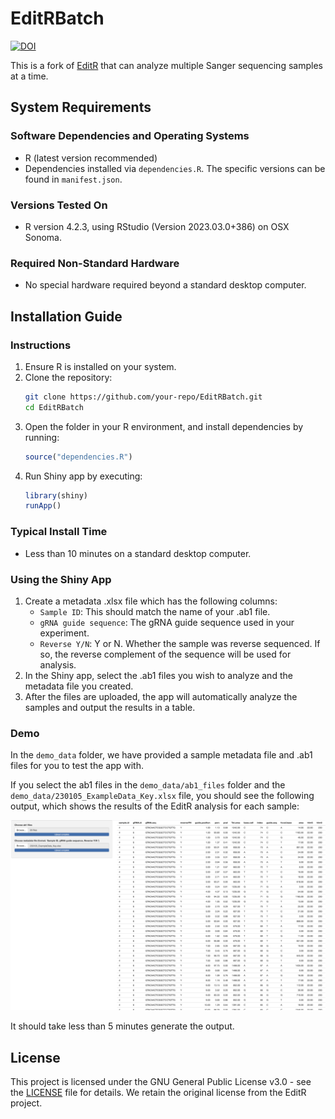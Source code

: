 # EditRBatch
[![DOI](https://zenodo.org/badge/594460101.svg)](https://doi.org/10.5281/zenodo.15060671)

This is a fork of [EditR](https://github.com/MoriarityLab/EditR) that can analyze multiple Sanger sequencing samples at a time.

## System Requirements

### Software Dependencies and Operating Systems
- R (latest version recommended)
- Dependencies installed via `dependencies.R`. The specific versions can be found in `manifest.json`. 

### Versions Tested On
- R version 4.2.3, using RStudio (Version 2023.03.0+386) on OSX Sonoma. 

### Required Non-Standard Hardware
- No special hardware required beyond a standard desktop computer.

## Installation Guide

### Instructions
1. Ensure R is installed on your system.
2. Clone the repository:
   ```sh
   git clone https://github.com/your-repo/EditRBatch.git
   cd EditRBatch
   ```
2. Open the folder in your R environment, and install dependencies by running:
   ```r
   source("dependencies.R")
   ```
3. Run Shiny app by executing:
   ```r
   library(shiny)
   runApp()
   ```

### Typical Install Time
- Less than 10 minutes on a standard desktop computer.

### Using the Shiny App

1. Create a metadata .xlsx file which has the following columns:
    - `Sample ID`: This should match the name of your .ab1 file.
    - `gRNA guide sequence`: The gRNA guide sequence used in your experiment.
    - `Reverse Y/N`: Y or N. Whether the sample was reverse sequenced. If so, the reverse complement of the sequence will be used for analysis.
2. In the Shiny app, select the .ab1 files you wish to analyze and the metadata file you created.
3. After the files are uploaded, the app will automatically analyze the samples and output the results in a table.

### Demo

In the `demo_data` folder, we have provided a sample metadata file and .ab1 files for you to test the app with.

If you select the ab1 files in the `demo_data/ab1_files` folder and the `demo_data/230105_ExampleData_Key.xlsx` file, you should see the following output, which shows the results of the EditR analysis for each sample:

![Demo Output](image.png)

It should take less than 5 minutes generate the output. 

## License

This project is licensed under the GNU General Public License v3.0 - see the [LICENSE](LICENSE) file for details.
We retain the original license from the EditR project.